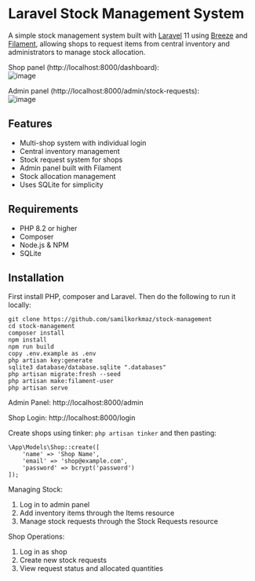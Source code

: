 # Laravel Stock Management System

A simple stock management system built with [Laravel](https://laravel.com/) 11 using [Breeze](https://github.com/laravel/breeze) and [Filament](https://filamentphp.com/), allowing shops to request items from central inventory and administrators to manage stock allocation.

Shop panel (http://localhost:8000/dashboard):</br>
![image](https://github.com/user-attachments/assets/cbb6a348-ec15-41d7-9337-0dccc937a1f5)


Admin panel (http://localhost:8000/admin/stock-requests):</br>
![image](https://github.com/user-attachments/assets/bf03b147-c46a-4f97-bb95-b5f2b506e90b)

## Features

- Multi-shop system with individual login
- Central inventory management
- Stock request system for shops
- Admin panel built with Filament
- Stock allocation management
- Uses SQLite for simplicity

## Requirements

- PHP 8.2 or higher
- Composer
- Node.js & NPM
- SQLite

## Installation
First install PHP, composer and Laravel. Then do the following to run it locally:
```
git clone https://github.com/samilkorkmaz/stock-management
cd stock-management
composer install
npm install
npm run build
copy .env.example as .env
php artisan key:generate
sqlite3 database/database.sqlite ".databases"
php artisan migrate:fresh --seed
php artisan make:filament-user
php artisan serve
```
Admin Panel: http://localhost:8000/admin

Shop Login: http://localhost:8000/login

Create shops using tinker: ```php artisan tinker``` and then pasting:
```
\App\Models\Shop::create([
    'name' => 'Shop Name',
    'email' => 'shop@example.com',
    'password' => bcrypt('password')
]);
```
Managing Stock:
1. Log in to admin panel
2. Add inventory items through the Items resource
3. Manage stock requests through the Stock Requests resource

Shop Operations:
1. Log in as shop
2. Create new stock requests
3. View request status and allocated quantities
